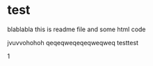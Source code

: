 # test
blablabla
this is readme file and some html code


jvuvvohohoh
qeqeqweqeqeqweqweq
testtest

1
